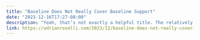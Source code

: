 ```yaml
---
title: "Baseline Does Not Really Cover Baseline Support"
date: "2023-12-16T17:27-08:00"
description: "Yeah, that’s not exactly a helpful title. The relatively new Web Platform Baseline offering does not track browser support for accessibility features built into the web platform. If you need to understand whether browsers support accessibility features as your own base level set of requirements, for legal or other compliance…"
link: https://adrianroselli.com/2023/12/baseline-does-not-really-cover-baseline-support.html
---
```

